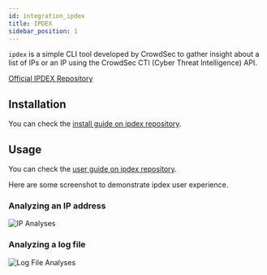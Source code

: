 ```yaml
---
id: integration_ipdex
title: IPDEX
sidebar_position: 1
---
```


`ipdex` is a simple CLI tool developed by CrowdSec to gather insight about a list of IPs or an IP using the CrowdSec CTI (Cyber Threat Intelligence) API.

[Official IPDEX Repository](https://github.com/crowdsecurity/ipdex)

## Installation

You can check the [install guide on ipdex repository](https://github.com/crowdsecurity/ipdex?tab=readme-ov-file#1-install).


## Usage

You can check the [user guide on ipdex repository](https://github.com/crowdsecurity/ipdex?tab=readme-ov-file#user-guide).

Here are some screenshot to demonstrate ipdex user experience.

### Analyzing an IP address

![IP Analyses](/img/ipdex/ipdex_ip.png)


### Analyzing a log file


![Log File Analyses](/img/ipdex/ipdex_log_file.png)
